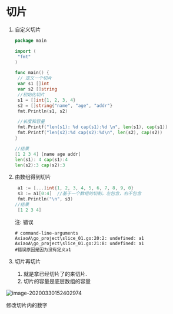 # 切片

1. 自定义切片

   ```go
   package main
   
   import (
   	"fmt"
   )
   
   func main() {
   	// 定义一个切片
   	var s1 []int
   	var s2 []string
   	//初始化切片
   	s1 = []int{1, 2, 3, 4}
   	s2 = []string{"name", "age", "addr"}
   	fmt.Println(s1, s2)
   
   	//长度和容量
   	fmt.Printf("len(s1): %d cap(s1):%d \n", len(s1), cap(s1))
   	fmt.Printf("len(s2):%d cap(s2):%d\n", len(s2), cap(s2))
   }
   
   //结果
   [1 2 3 4] [name age addr]
   len(s1): 4 cap(s1):4 
   len(s2):3 cap(s2):3
   ```

   

2. 由数组得到切片

   ```go
   	a1 := [...]int{1, 2, 3, 4, 5, 6, 7, 8, 9, 0}
   	s3 := a1[0:4]  //基于一个数组的切割，左包含，右不包含
   	fmt.Println("\n", s3)
   //结果
    [1 2 3 4]
   ```

   注: 错误

   ```shell
   # command-line-arguments
   AxiaoA\go_project\slice_01.go:20:2: undefined: a1
   AxiaoA\go_project\slice_01.go:21:8: undefined: a1
   #错误原因是因为没有定义a1
   ```

   

3. 切片再切片

   1. 就是拿已经切片了的来切片.
   2. 切片的容量是底层数组的容量

![image-20200330152402974](E:\AllProject\src\AxiaoA\images\image-20200330152402974.png)

修改切片内的数字

